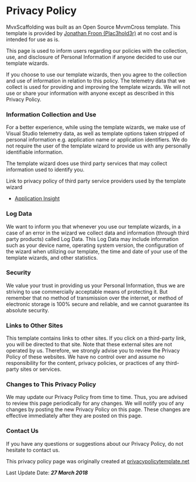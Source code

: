 # Privacy Policy

MvxScaffolding was built as an Open Source MvvmCross template. This template is provided by [Jonathan Froon (Plac3hold3r)](https://github.com/Plac3hold3r) at no cost and is intended for use as is.

This page is used to inform users regarding our policies with the collection, use, and disclosure of Personal Information if anyone decided to use our template wizards.

If you choose to use our template wizards, then you agree to the collection and use of information in relation to this policy. The telemetry data that we collect is used for providing and improving the template wizards. We will not use or share your information with anyone except as described in this Privacy Policy.

### Information Collection and Use

For a better experience, while using the template wizards, we make use of Visual Studio telemetry data, as well as template options taken stripped of personal information e.g. application name or application identifiers. We do not require the user of the template wizard to provide us with any personally identifiable information.

The template wizard does use third party services that may collect information used to identify you.

Link to privacy policy of third party service providers used by the template wizard

- [Application Insight](https://privacy.microsoft.com/en-us/privacystatement)

### Log Data

We want to inform you that whenever you use our template wizards, in a case of an error in the wizard we collect data and information (through third party products) called Log Data. This Log Data may include information such as your device name, operating system version, the configuration of the wizard when utilizing our template, the time and date of your use of the template wizards, and other statistics.

### Security

We value your trust in providing us your Personal Information, thus we are striving to use commercially acceptable means of protecting it. But remember that no method of transmission over the internet, or method of electronic storage is 100% secure and reliable, and we cannot guarantee its absolute security.

### Links to Other Sites

This template contains links to other sites. If you click on a third-party link, you will be directed to that site. Note that these external sites are not operated by us. Therefore, we strongly advise you to review the Privacy Policy of these websites. We have no control over and assume no responsibility for the content, privacy policies, or practices of any third-party sites or services.

### Changes to This Privacy Policy

We may update our Privacy Policy from time to time. Thus, you are advised to review this page periodically for any changes. We will notify you of any changes by posting the new Privacy Policy on this page. These changes are effective immediately after they are posted on this page.

### Contact Us

If you have any questions or suggestions about our Privacy Policy, do not hesitate to contact us.

This privacy policy page was originally created at [privacypolicytemplate.net](https://privacypolicytemplate.net/)

Last Update Date: ___27 March 2018___
